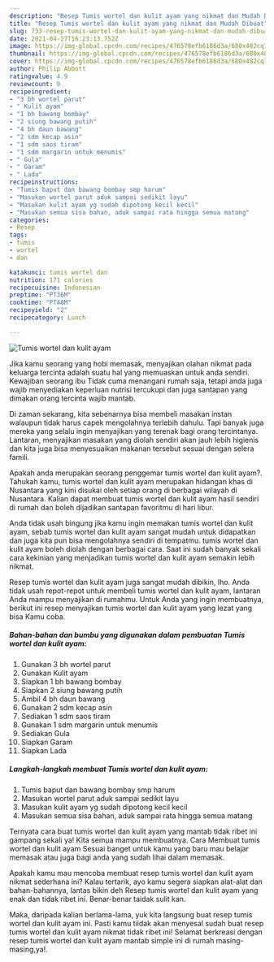 ```yaml
---
description: "Resep Tumis wortel dan kulit ayam yang nikmat dan Mudah Dibuat"
title: "Resep Tumis wortel dan kulit ayam yang nikmat dan Mudah Dibuat"
slug: 733-resep-tumis-wortel-dan-kulit-ayam-yang-nikmat-dan-mudah-dibuat
date: 2021-04-27T16:23:13.752Z
image: https://img-global.cpcdn.com/recipes/476578efb6186d3a/680x482cq70/tumis-wortel-dan-kulit-ayam-foto-resep-utama.jpg
thumbnail: https://img-global.cpcdn.com/recipes/476578efb6186d3a/680x482cq70/tumis-wortel-dan-kulit-ayam-foto-resep-utama.jpg
cover: https://img-global.cpcdn.com/recipes/476578efb6186d3a/680x482cq70/tumis-wortel-dan-kulit-ayam-foto-resep-utama.jpg
author: Philip Abbott
ratingvalue: 4.9
reviewcount: 9
recipeingredient:
- "3 bh wortel parut"
- " Kulit ayam"
- "1 bh bawang bombay"
- "2 siung bawang putih"
- "4 bh daun bawang"
- "2 sdm kecap asin"
- "1 sdm saos tiram"
- "1 sdm margarin untuk menumis"
- " Gula"
- " Garam"
- " Lada"
recipeinstructions:
- "Tumis baput dan bawang bombay smp harum"
- "Masukan wortel parut aduk sampai sedikit layu"
- "Masukan kulit ayam yg sudah dipotong kecil kecil"
- "Masukan semua sisa bahan, aduk sampai rata hingga semua matang"
categories:
- Resep
tags:
- tumis
- wortel
- dan

katakunci: tumis wortel dan 
nutrition: 171 calories
recipecuisine: Indonesian
preptime: "PT36M"
cooktime: "PT48M"
recipeyield: "2"
recipecategory: Lunch

---
```



![Tumis wortel dan kulit ayam](https://img-global.cpcdn.com/recipes/476578efb6186d3a/680x482cq70/tumis-wortel-dan-kulit-ayam-foto-resep-utama.jpg)

Jika kamu seorang yang hobi memasak, menyajikan olahan nikmat pada keluarga tercinta adalah suatu hal yang memuaskan untuk anda sendiri. Kewajiban seorang ibu Tidak cuma menangani rumah saja, tetapi anda juga wajib menyediakan keperluan nutrisi tercukupi dan juga santapan yang dimakan orang tercinta wajib mantab.

Di zaman  sekarang, kita sebenarnya bisa membeli masakan instan walaupun tidak harus capek mengolahnya terlebih dahulu. Tapi banyak juga mereka yang selalu ingin menyajikan yang terenak bagi orang tercintanya. Lantaran, menyajikan masakan yang diolah sendiri akan jauh lebih higienis dan kita juga bisa menyesuaikan makanan tersebut sesuai dengan selera famili. 



Apakah anda merupakan seorang penggemar tumis wortel dan kulit ayam?. Tahukah kamu, tumis wortel dan kulit ayam merupakan hidangan khas di Nusantara yang kini disukai oleh setiap orang di berbagai wilayah di Nusantara. Kalian dapat membuat tumis wortel dan kulit ayam hasil sendiri di rumah dan boleh dijadikan santapan favoritmu di hari libur.

Anda tidak usah bingung jika kamu ingin memakan tumis wortel dan kulit ayam, sebab tumis wortel dan kulit ayam sangat mudah untuk didapatkan dan juga kita pun bisa mengolahnya sendiri di tempatmu. tumis wortel dan kulit ayam boleh diolah dengan berbagai cara. Saat ini sudah banyak sekali cara kekinian yang menjadikan tumis wortel dan kulit ayam semakin lebih nikmat.

Resep tumis wortel dan kulit ayam juga sangat mudah dibikin, lho. Anda tidak usah repot-repot untuk membeli tumis wortel dan kulit ayam, lantaran Anda mampu menyajikan di rumahmu. Untuk Anda yang ingin membuatnya, berikut ini resep menyajikan tumis wortel dan kulit ayam yang lezat yang bisa Kamu coba.

<!--inarticleads1-->

##### Bahan-bahan dan bumbu yang digunakan dalam pembuatan Tumis wortel dan kulit ayam:

1. Gunakan 3 bh wortel parut
1. Gunakan  Kulit ayam
1. Siapkan 1 bh bawang bombay
1. Siapkan 2 siung bawang putih
1. Ambil 4 bh daun bawang
1. Gunakan 2 sdm kecap asin
1. Sediakan 1 sdm saos tiram
1. Gunakan 1 sdm margarin untuk menumis
1. Sediakan  Gula
1. Siapkan  Garam
1. Siapkan  Lada




<!--inarticleads2-->

##### Langkah-langkah membuat Tumis wortel dan kulit ayam:

1. Tumis baput dan bawang bombay smp harum
1. Masukan wortel parut aduk sampai sedikit layu
1. Masukan kulit ayam yg sudah dipotong kecil kecil
1. Masukan semua sisa bahan, aduk sampai rata hingga semua matang




Ternyata cara buat tumis wortel dan kulit ayam yang mantab tidak ribet ini gampang sekali ya! Kita semua mampu membuatnya. Cara Membuat tumis wortel dan kulit ayam Sesuai banget untuk kamu yang baru mau belajar memasak atau juga bagi anda yang sudah lihai dalam memasak.

Apakah kamu mau mencoba membuat resep tumis wortel dan kulit ayam nikmat sederhana ini? Kalau tertarik, ayo kamu segera siapkan alat-alat dan bahan-bahannya, lantas bikin deh Resep tumis wortel dan kulit ayam yang enak dan tidak ribet ini. Benar-benar taidak sulit kan. 

Maka, daripada kalian berlama-lama, yuk kita langsung buat resep tumis wortel dan kulit ayam ini. Pasti kamu tiidak akan menyesal sudah buat resep tumis wortel dan kulit ayam nikmat tidak ribet ini! Selamat berkreasi dengan resep tumis wortel dan kulit ayam mantab simple ini di rumah masing-masing,ya!.

